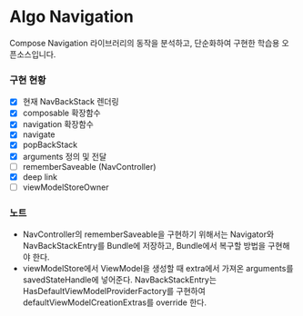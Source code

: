 # Algo Navigation

Compose Navigation 라이브러리의 동작을 분석하고, 단순화하여 구현한 학습용 오픈소스입니다.

### 구현 현황
- [x] 현재 NavBackStack 렌더링
- [x] composable 확장함수
- [x] navigation 확장함수
- [x] navigate
- [x] popBackStack
- [x] arguments 정의 및 전달
- [ ] rememberSaveable (NavController)
- [x] deep link
- [ ] viewModelStoreOwner

### 노트

- NavController의 rememberSaveable을 구현하기 위해서는 Navigator와 NavBackStackEntry를 Bundle에 저장하고, Bundle에서 복구할 방법을 구현해야 한다.
- viewModelStore에서 ViewModel을 생성할 때 extra에서 가져온 arguments를 savedStateHandle에 넣어준다. NavBackStackEntry는 HasDefaultViewModelProviderFactory를 구현하여 defaultViewModelCreationExtras를 override 한다.
